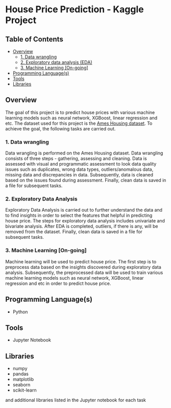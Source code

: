 # House Price Prediction - Kaggle Project

## Table of Contents  
* [Overview](#overview)  
  * [1. Data wrangling](#task1)  
  * [2. Exploratory data analysis (EDA)](#task2)  
  * [3. Machine Learning [On-going]](#task3)   
* [Programming Language(s)](#programming_languages)
* [Tools](#tools)
* [Libraries](#libraries)

<a id="overview"></a>
## Overview

The goal of this project is to predict house prices with various machine learning models such as neural network, XGBoost, linear regression and etc. The dataset used for this project is the [Ames Housing dataset](https://www.kaggle.com/c/house-prices-advanced-regression-techniques). To achieve the goal, the following tasks are carried out.

<a name="task1"></a>
### 1. Data wrangling 
Data wrangling is performed on the Ames Housing dataset. Data wrangling consists of three steps - gathering, assessing and cleaning. Data is assessed with visual and programmatic assessment to look data quality issues such as duplicates, wrong data types, outliers/anomalous data, missing data and discrepancies in data. Subsequently, data is cleaned based on the issues found during assessment. Finally, clean data is saved in a file for subsequent tasks.

<a name="task2"></a>
### 2. Exploratory Data Analysis
Exploratory Data Analysis is carried out to further understand the data and to find insights in order to select the features that helpful in predicting house price. The steps for exploratory data analysis includes univariate and bivariate analysis. After EDA is completed, outliers, if there is any, will be removed from the dataset. Finally, clean data is saved in a file for subsequent tasks.

<a name="task3"></a>
### 3. Machine Learning [On-going]
Machine learning will be used to predict house price. The first step is to preprocess data based on the insights discovered during exploratory data analysis. Subsequently, the preprocessed data will be used to train various machine learning models such as neural network, XGBoost, linear regression and etc in order to predict house price.

<a name="programming_languages"></a>
## Programming Language(s)
- Python

<a name="tools"></a>
## Tools
- Jupyter Notebook

<a name="libraries"></a>
## Libraries
- numpy
- pandas
- matplotlib
- seaborn
- scikit-learn

and additional libraries listed in the Jupyter notebook for each task
